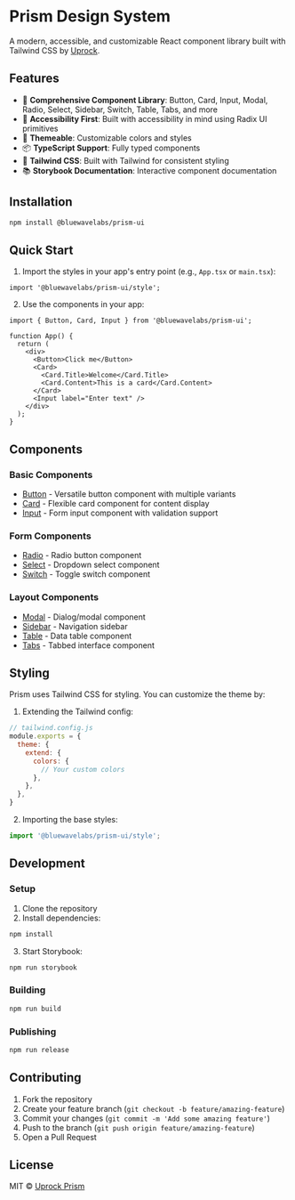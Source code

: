 # Prism Design System

A modern, accessible, and customizable React component library built with Tailwind CSS by [Uprock](https://uprock.com).


## Features

- 🎨 **Comprehensive Component Library**: Button, Card, Input, Modal, Radio, Select, Sidebar, Switch, Table, Tabs, and more
- 🎯 **Accessibility First**: Built with accessibility in mind using Radix UI primitives
- 🎨 **Themeable**: Customizable colors and styles
- 📦 **TypeScript Support**: Fully typed components
- 🎨 **Tailwind CSS**: Built with Tailwind for consistent styling
- 📚 **Storybook Documentation**: Interactive component documentation

## Installation

```bash
npm install @bluewavelabs/prism-ui
```

## Quick Start

1. Import the styles in your app's entry point (e.g., `App.tsx` or `main.tsx`):

```tsx
import '@bluewavelabs/prism-ui/style';
```

2. Use the components in your app:

```tsx
import { Button, Card, Input } from '@bluewavelabs/prism-ui';

function App() {
  return (
    <div>
      <Button>Click me</Button>
      <Card>
        <Card.Title>Welcome</Card.Title>
        <Card.Content>This is a card</Card.Content>
      </Card>
      <Input label="Enter text" />
    </div>
  );
}
```

## Components

### Basic Components
- [Button](./src/components/Button) - Versatile button component with multiple variants
- [Card](./src/components/Card) - Flexible card component for content display
- [Input](./src/components/Input) - Form input component with validation support

### Form Components
- [Radio](./src/components/Radio) - Radio button component
- [Select](./src/components/Select) - Dropdown select component
- [Switch](./src/components/Switch) - Toggle switch component

### Layout Components
- [Modal](./src/components/Modal) - Dialog/modal component
- [Sidebar](./src/components/Sidebar) - Navigation sidebar
- [Table](./src/components/Table) - Data table component
- [Tabs](./src/components/Tabs) - Tabbed interface component

## Styling

Prism uses Tailwind CSS for styling. You can customize the theme by:

1. Extending the Tailwind config:
```js
// tailwind.config.js
module.exports = {
  theme: {
    extend: {
      colors: {
        // Your custom colors
      },
    },
  },
}
```

2. Importing the base styles:
```js
import '@bluewavelabs/prism-ui/style';
```

## Development

### Setup

1. Clone the repository
2. Install dependencies:
```bash
npm install
```

3. Start Storybook:
```bash
npm run storybook
```

### Building

```bash
npm run build
```

### Publishing

```bash
npm run release
```

## Contributing

1. Fork the repository
2. Create your feature branch (`git checkout -b feature/amazing-feature`)
3. Commit your changes (`git commit -m 'Add some amazing feature'`)
4. Push to the branch (`git push origin feature/amazing-feature`)
5. Open a Pull Request

## License

MIT © [Uprock Prism](https://uprock.com/)